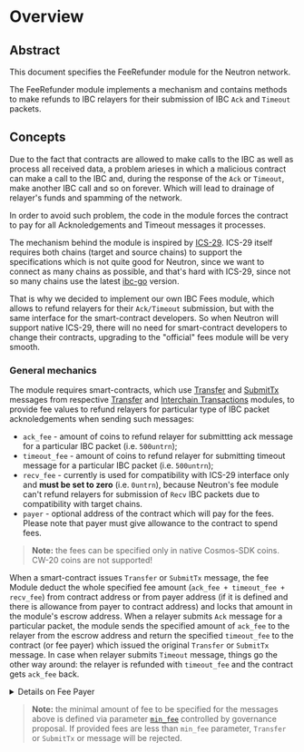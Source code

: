 # Overview

## Abstract

This document specifies the FeeRefunder module for the Neutron network.

The FeeRefunder module implements a mechanism and contains methods to make refunds to IBC relayers for their submission of IBC `Ack` and `Timeout` packets.

## Concepts

Due to the fact that contracts are allowed to make calls to the IBC as well as process all received data, a problem arieses in which a malicious contract can make a call to the IBC and, during the response of the `Ack` or `Timeout`, make another IBC call and so on forever. Which will lead to drainage of relayer's funds and spamming of the network.

In order to avoid such problem, the code in the module forces the contract to pay for all Acknoledgements and Timeout messages it processes.

The mechanism behind the module is inspired by [ICS-29](https://github.com/cosmos/ibc/tree/main/spec/app/ics-029-fee-payment). ICS-29 itself requires both chains (target and source chains) to support the specifications which is not quite good for Neutron, since we want to connect as many chains as possible, and that's hard with ICS-29, since not so many chains use the latest [ibc-go](https://github.com/cosmos/ibc-go) version.

That is why we decided to implement our own IBC Fees module, which allows to refund relayers for their `Ack/Timeout` submission, but with the same interface for the smart-contract developers. So when Neutron will support native ICS-29, there will no need for smart-contract developers to change their contracts, upgrading to the "official" fees module will be very smooth.

### General mechanics
The module requires smart-contracts, which use [Transfer](../transfer/messages#msgtransfer) and [SubmitTx](../interchain-txs/messages#msgsubmittx) messages from respective [Transfer](../transfer/overview) and [Interchain Transactions](../interchain-txs/overview) modules, to provide fee values to refund relayers for particular type of IBC packet acknoledgements when sending such messages:
* `ack_fee` - amount of coins to refund relayer for submittting ack message for a particular IBC packet (i.e. `500untrn`);
* `timeout_fee` - amount of coins to refund relayer for submitting timeout message for a particular IBC packet (i.e. `500untrn`);
* `recv_fee` - currently is used for compatibility with ICS-29 interface only and **must be set to zero** (i.e. `0untrn`), because Neutron's fee module can't refund relayers for submission of `Recv` IBC packets due to compatibility with target chains.
* `payer` - optional address of the contract which will pay for the fees. Please note that payer must give allowance to the contract to spend fees.

> **Note:** the fees can be specified only in native Cosmos-SDK coins. CW-20 coins are not supported!

When a smart-contract issues `Transfer` or `SubmitTx` message, the fee Module deduct the whole specified fee amount (`ack_fee + timeout_fee + recv_fee`) from contract address or from payer address (if it is defined and there is allowance from payer to contract address) and locks that amount in the module's escrow address. When a relayer submits `Ack` message for a particular packet, the module sends the specified amount of `ack_fee` to the relayer from the escrow address and return the specified `timeout_fee` to the contract (or fee payer) which issued the original `Transfer` or `SubmitTx` message. In case when relayer submits `Timeout` message, things go the other way around: the relayer is refunded with `timeout_fee` and the contract gets `ack_fee` back.

<details>
    <summary>Details on Fee Payer</summary>
    
    1. A fee payer is an address that holds tokens that can be used to pay for the interchain transaction fees.

    2. The fee payer can grant an allowance to a contract address, which allows the contract to use tokens from this address for the fees. Optionally, a limit, expire date, and period can be set, please refer to the [feegrant module's documentation in the Cosmos SDK](https://docs.cosmos.network/v0.46/modules/feegrant/) for more information.

    3. When an interchain transaction is requested by a contract, the feerefunder module checks the allowance in general by using the feegrant module's GetAllowance function.
    
    4. The feerefunder module then calls the Accept method on the returned interface with the total fees as an argument to check if the contract has permission to use the required amount of tokens and to deduct them from the allowance.
    
    5. If the allowance is enough for the interchain transaction, the contract can execute the transaction.
    
    6. The feegrant module is responsible for ensuring that the contract has enough tokens to pay for the fees, if it doesn't have enough tokens, the transaction should return an error message.
    
    7. The payer field from the Fee struct is used to specify which address should be used to pay the fees.
</details>

> **Note:** the minimal amount of fee to be specified for the messages above is defined via parameter [`min_fee`](https://github.com/neutron-org/neutron/blob/9cdd583bd754d0e4d5f2e16d7414cf80151b205d/proto/feerefunder/params.proto#L13) controlled by governance proposal.
If provided fees are less than `min_fee` parameter, `Transfer` or `SubmitTx` or message will be rejected.